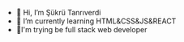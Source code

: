 - 👋 Hi, I’m Şükrü Tanrıverdi
- 🌱 I’m currently learning HTML&CSS&JS&REACT
- 🌱I'm trying be full stack web developer

